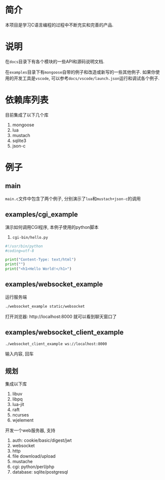 # 简介

本项目是学习C语言编程的过程中不断充实和完善的产品.

# 说明

在`docs`目录下有各个模块的一些API和源码说明文档.

在`examples`目录下有`mongoose`自带的例子和改造或新写的一些其他例子.
如果你使用的开发工具是`vscode`, 可以参考`docs/vscode/launch.json`运行和调试各个例子.

# 依赖库列表

目前集成了以下几个库

1. mongoose
2. lua
3. mustach
4. sqlite3
5. json-c


# 例子

## main

`main.c`文件中包含了两个例子, 分别演示了`lua`和`mustach+json-c`的调用

## examples/cgi_example

演示如何调用CGI程序, 本例子使用的python脚本

1. `cgi-bin/hello.py`

```python
#!/usr/bin/python
#coding=utf-8

print("Content-Type: text/html")
print("")
print("<h1>Hello World!</h1>")
```

## examples/websocket_example

运行服务端

```bash
./websocket_example static/websocket
```

打开浏览器: http://localhost:8000 就可以看到聊天窗口了

## examples/websocket_client_example

```bash
./websocket_client_example ws://localhost:8000
```
输入内容, 回车

## 规划

集成以下库

1. libuv
2. libpq
3. lua-jit
4. raft
5. ncurses
6. wjelement

开发一个web服务器, 支持

1. auth: cookie/basic/digest/jwt
2. websocket
3. http
4. file download/upload
5. mustache
6. cgi: python/perl/php
7. database: sqlite/postgresql




